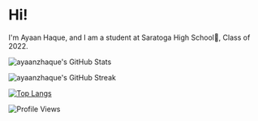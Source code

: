 # Hi!

I'm Ayaan Haque, and I am a student at Saratoga High School🏫, Class of 2022.

![ayaanzhaque's GitHub Stats](https://github-readme-stats.vercel.app/api?username=ayaanzhaque&show_icons=true)

![ayaanzhaque's GitHub Streak](https://github-readme-streak-stats.herokuapp.com/?user=ayaanzhaque)

[![Top Langs](https://github-readme-stats.vercel.app/api/top-langs/?username=ayaanzhaque&layout=compact)](https://github.com/anuraghazra/github-readme-stats)

![Profile Views](https://komarev.com/ghpvc/?username=ayaanzhaque)


<!--
**ayaanzhaque/ayaanzhaque** is a ✨ _special_ ✨ repository because its `README.md` (this file) appears on your GitHub profile.

Here are some ideas to get you started:

- 🔭 I’m currently working on ...
- 🌱 I’m currently learning ...
- 👯 I’m looking to collaborate on ...
- 🤔 I’m looking for help with ...
- 💬 Ask me about ...
- 📫 How to reach me: ...
- 😄 Pronouns: ...
- ⚡ Fun fact: ...
-->
